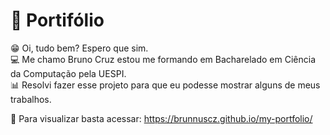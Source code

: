 # 📑 Portifólio
😁 Oi, tudo bem? Espero que sim.  <br>
💻 Me chamo Bruno Cruz estou me formando em Bacharelado em Ciência da Computação pela UESPI. <br>
📊 Resolvi fazer esse projeto para que eu podesse mostrar alguns de meus trabalhos. <br>

📌 Para visualizar basta acessar: https://brunnuscz.github.io/my-portfolio/
